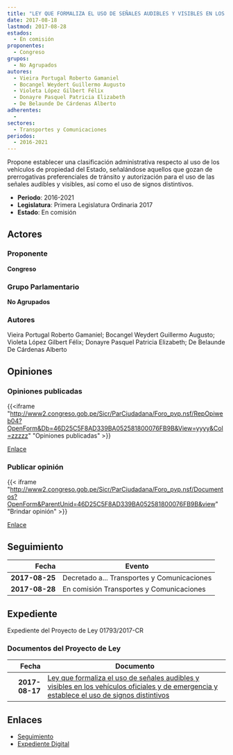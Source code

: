 ```yaml
---
title: "LEY QUE FORMALIZA EL USO DE SEÑALES AUDIBLES Y VISIBLES EN LOS VEHÍCULOS OFICIALES Y DE EMERGENCIA Y ESTABLECE EL USO DE SIGNOS DISTINTIVOS"
date: 2017-08-18
lastmod: 2017-08-28
estados: 
  - En comisión
proponentes: 
  - Congreso
grupos: 
  - No Agrupados
autores: 
  - Vieira Portugal Roberto Gamaniel
  - Bocangel Weydert Guillermo Augusto
  - Violeta López Gilbert Félix
  - Donayre Pasquel Patricia Elizabeth
  - De Belaunde De Cárdenas Alberto
adherentes: 
  - 
sectores: 
  - Transportes y Comunicaciones
periodos: 
  - 2016-2021
---
```


Propone establecer una clasificación administrativa respecto al uso de los vehículos de propiedad del Estado, señalándose aquellos que gozan de prerrogativas preferenciales de tránsito y autorización para el uso de las señales audibles y visibles, así como el uso de signos distintivos.

- **Periodo**: 2016-2021
- **Legislatura**: Primera Legislatura Ordinaria 2017
- **Estado**: En comisión

## Actores

### Proponente

**Congreso**

### Grupo Parlamentario

**No Agrupados**

### Autores

Vieira Portugal Roberto Gamaniel; Bocangel Weydert Guillermo Augusto; Violeta López Gilbert Félix; Donayre Pasquel Patricia Elizabeth; De Belaunde De Cárdenas Alberto


## Opiniones

### Opiniones publicadas

{{<iframe "http://www2.congreso.gob.pe/Sicr/ParCiudadana/Foro_pvp.nsf/RepOpiweb04?OpenForm&Db=46D25C5F8AD339BA052581800076FB9B&View=yyyy&Col=zzzzz" "Opiniones publicadas" >}}

[Enlace](http://www2.congreso.gob.pe/Sicr/ParCiudadana/Foro_pvp.nsf/RepOpiweb04?OpenForm&Db=46D25C5F8AD339BA052581800076FB9B&View=yyyy&Col=zzzzz)
### Publicar opinión

{{< iframe "http://www2.congreso.gob.pe/Sicr/ParCiudadana/Foro_pvp.nsf/Documentos?OpenForm&ParentUnid=46D25C5F8AD339BA052581800076FB9B&view" "Brindar opinión" >}}

[Enlace](http://www2.congreso.gob.pe/Sicr/ParCiudadana/Foro_pvp.nsf/Documentos?OpenForm&ParentUnid=46D25C5F8AD339BA052581800076FB9B&view)

## Seguimiento

| Fecha | Evento |
|------:|--------|
| **2017-08-25** | Decretado a... Transportes y Comunicaciones|
| **2017-08-28** | En comisión Transportes y Comunicaciones|


## Expediente

Expediente del Proyecto de Ley 01793/2017-CR


### Documentos del Proyecto de Ley

| Fecha | Documento |
|------:|--------|
| **2017-08-17** | [Ley que formaliza el uso de señales audibles y visibles en los vehículos oficiales y de emergencia y establece el uso de signos distintivos](http://www.leyes.congreso.gob.pe/Documentos/2016_2021/Proyectos_de_Ley_y_de_Resoluciones_Legislativas/PL0179320170817..pdf) |

## Enlaces 

- [Seguimiento](http://www2.congreso.gob.pehttp://www2.congreso.gob.pe/Sicr/TraDocEstProc/CLProLey2016.nsf/f7fff46988ca05b1052578e100829cc7/a8a6601f38cd687f05258180005164b4?OpenDocument)
- [Expediente Digital](http://www2.congreso.gob.pehttp://www2.congreso.gob.pe/Sicr/TraDocEstProc/CLProLey2016.nsf/f7fff46988ca05b1052578e100829cc7/a8a6601f38cd687f05258180005164b4?OpenDocument&Click=05257FB7005EB655.eb71d0cf91d8294e05256cdf006b5706/$Body/0.1C6C)
